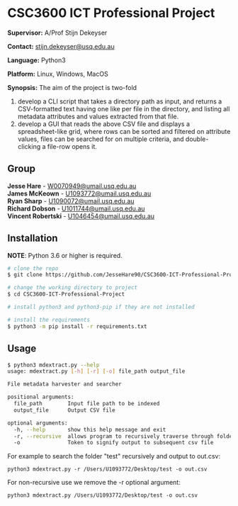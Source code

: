 # CSC3600 ICT Professional Project

**Supervisor:** A/Prof Stijn Dekeyser

**Contact:** stijn.dekeyser@usq.edu.au

**Language:** Python3

**Platform:** Linux, Windows, MacOS

**Synopsis:** The aim of the project is two-fold

1. develop a CLI script that takes a directory path as input, and returns a CSV-formatted text having one like per file in the directory, and listing all metadata attributes and values extracted from that file.
2. develop a GUI that reads the above CSV file and displays a spreadsheet-like grid, where rows can be sorted and filtered on attribute values, files can be searched for on multiple criteria, and double-clicking a file-row opens it.

## Group

**Jesse Hare**        - W0070949@umail.usq.edu.au\
**James McKeown**     - U1093772@umail.usq.edu.au\
**Ryan Sharp**        - U1090072@umail.usq.edu.au\
**Richard Dobson**    - U1011744@umail.usq.edu.au\
**Vincent Robertski** - U1046454@umail.usq.edu.au

## Installation

**NOTE**: Python 3.6 or higher is required.

```bash
# clone the repo
$ git clone https://github.com/JesseHare90/CSC3600-ICT-Professional-Project

# change the working directory to project
$ cd CSC3600-ICT-Professional-Project

# install python3 and python3-pip if they are not installed

# install the requirements
$ python3 -m pip install -r requirements.txt
```
## Usage

```bash
$ python3 mdextract.py --help
usage: mdextract.py [-h] [-r] [-o] file_path output_file

File metadata harvester and searcher

positional arguments:
  file_path        Input file path to be indexed
  output_file      Output CSV file

optional arguments:
  -h, --help       show this help message and exit
  -r, --recursive  allows program to recursively traverse through folders
  -o               Token to signify output to subsequent csv file


```

For example to search the folder "test" recursively and output to out.csv:
```
python3 mdextract.py -r /Users/U1093772/Desktop/test -o out.csv
```

For non-recursive use we remove the -r optional argument:
```
python3 mdextract.py /Users/U1093772/Desktop/test -o out.csv
```
